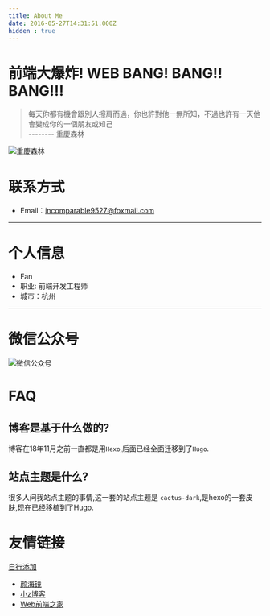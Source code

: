 ```yaml
---
title: About Me
date: 2016-05-27T14:31:51.000Z
hidden : true
---
```

# 前端大爆炸! WEB BANG! BANG!! BANG!!!

>  每天你都有機會跟別人擦肩而過，你也許對他一無所知，不過也許有一天他會變成你的一個朋友或知己 <br>
-------- 重慶森林

![重慶森林](https://static.alili.tech/images/awe.jpg)


# 联系方式

- Email：incomparable9527@foxmail.com

---

# 个人信息

 - Fan
 - 职业: 前端开发工程师
 - 城市：杭州

---
# 微信公众号

![微信公众号](https://alili.tech/qr_tips.png)

# FAQ
## 博客是基于什么做的?
博客在18年11月之前一直都是用`Hexo`,后面已经全面迁移到了`Hugo`.

## 站点主题是什么?
很多人问我站点主题的事情,这一套的站点主题是 `cactus-dark`,是hexo的一套皮肤,现在已经移植到了Hugo.


# 友情链接
[自行添加](https://github.com/Fantasy9527/alili.tech/blob/master/source/about/index.md)

 - [颜海镜](https://yanhaijing.com/)
 - [小z博客](https://www.xiaoz.me/)
 - [Web前端之家](http://www.jiangweishan.com/)







 
